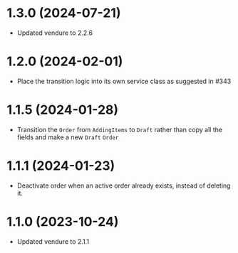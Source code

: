 # 1.3.0 (2024-07-21)

- Updated vendure to 2.2.6

# 1.2.0 (2024-02-01)

- Place the transition logic into its own service class as suggested in #343

# 1.1.5 (2024-01-28)

- Transition the `Order` from `AddingItems` to `Draft` rather than copy all the fields and make a new `Draft` `Order`

# 1.1.1 (2024-01-23)

- Deactivate order when an active order already exists, instead of deleting it.

# 1.1.0 (2023-10-24)

- Updated vendure to 2.1.1
